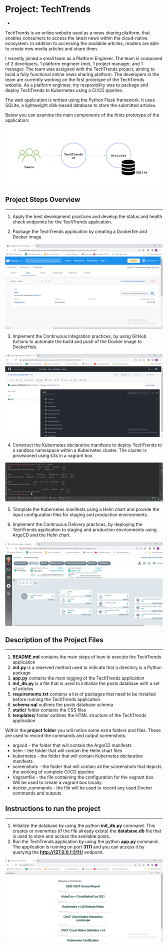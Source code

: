 # Project: TechTrends 
-
TechTrends is an online website used as a news sharing platform, that enables consumers to access the latest news within the cloud-native ecosystem. In addition to accessing the available articles, readers are able to create new media articles and share them.

I recently joined a small team as a Platform Engineer. The team is composed of 2 developers, 1 platform engineer (me), 1 project manager, and 1 manager. The team was assigned with the TechTrends project, aiming to build a fully functional online news sharing platform. The developers in the team are currently working on the first prototype of the TechTrends website. As a platform engineer, my resposibility was to package and deploy TechTrends to Kubernetes using a CI/CD pipeline.

The web application is written using the Python Flask framework. It uses SQLite, a lightweight disk-based database to store the submitted articles.

Below you can examine the main components of the firsts prototype of the application:

![TechTrends web application components](TechTrendsComponents.png)

## Project Steps Overview
---
1) Apply the best development practices and develop the status and health check endpoints for the TechTrends application.

2) Package the TechTrends application by creating a Dockerfile and Docker image.

![Dockerfile and Docker image](screenshots/ci-dockerhub.PNG)

3) Implement the Continuous Integration practices, by using GitHub Actions to automate the build and push of the Docker image to DockerHub.

![GitHub Actions](screenshots/ci-github-actions.PNG)

4) Construct the Kubernetes declarative manifests to deploy TechTrends to a sandbox namespace within a Kubernetes cluster. The cluster is provisioned using k3s in a vagrant box. 

![Kubernetes declarative manifests](screenshots/kubernetes-declarative-manifests.PNG)

5) Template the Kubernetes manifests using a Helm chart and provide the input configuration files for staging and production environments.

6) Implement the Continuous Delivery practices, by deploying the TechTrends application to staging and production environments using ArgoCD and the Helm chart. 

![Continuous Delivery using ArgoCD](screenshots/argocd-techtrends-staging.PNG)


## Description of the Project Files
---
1) **README.md** contains the main steps of how to execute the TechTrends application
2) **__init__.py** is a reserved method used to indicate that a directory is a Python package
3) **app.py** contains the main logging of the TechTrends application
4) **init_db.py** is a file that is used to initialize the posts database with a set of articles
5) **requirements.txt** contains a list of packages that need to be installed before running the TechTrends application
6) **schema.sql** outlines the posts database schema
7) **static/** folder contains the CSS files
8) **templates/** folder outlines the HTML structure of the TechTrends application

Within the **project folder** you will notice some extra folders and files. These are used to record the commands and output screenshots.

- argocd - the folder that will contain the ArgoCD manifests
- helm - the folder that will contain the Helm chart files
- kubernetes - the folder that will contain Kubernetes declarative manifests
- screenshots - the folder that will contain all the screenshots that depicts the working of complete  CI/CD pipeline
- Vagrantfile - the file containing the configuration for the vagrant box. Will be used to create a vagrant box locally.
- docker_commands - the file will be used to record any used Docker commands and outputs


## Instructions to run the project
---
1) Initialize the database by using the python **init_db.py** command. This creates or overwrites (if the file already exists) the **database.db** file that is used to store and access the available posts.
2) Run the TechTrends application by using the python **app.py** command. The application is running on port **3111** and you can access it by querying the **http://127.0.0.1:3111/** endpoint.

![TechTrends Application](screenshots/docker-run-local.PNG)

